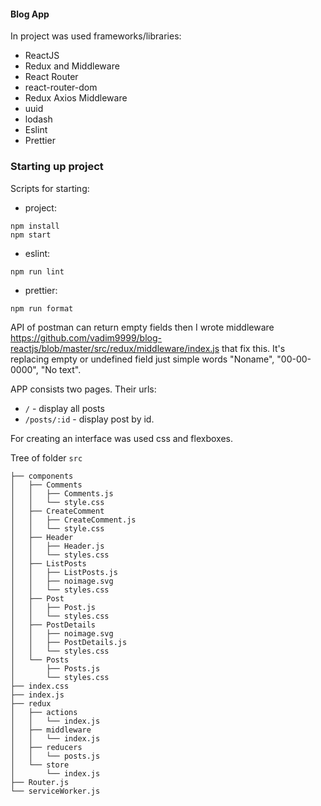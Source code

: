 #### Blog App

In project was used frameworks/libraries:

- ReactJS
- Redux and Middleware
- React Router
- react-router-dom
- Redux Axios Middleware
- uuid
- lodash
- Eslint
- Prettier

### Starting up project


Scripts for starting:

- project:


```
npm install
npm start
```

- eslint:

```
npm run lint                
```

- prettier:

```
npm run format
```

API of postman can return empty fields then I wrote middleware https://github.com/vadim9999/blog-reactjs/blob/master/src/redux/middleware/index.js that fix this. It's replacing empty or undefined field just simple words "Noname", "00-00-0000", "No text".

APP consists two pages. Their urls:

- `/` - display all posts
- `/posts/:id` - display post by id.

For creating an interface was used css and flexboxes.

Tree of folder `src`

```
├── components
│   ├── Comments
│   │   ├── Comments.js
│   │   └── style.css
│   ├── CreateComment
│   │   ├── CreateComment.js
│   │   └── style.css
│   ├── Header
│   │   ├── Header.js
│   │   └── styles.css
│   ├── ListPosts
│   │   ├── ListPosts.js
│   │   ├── noimage.svg
│   │   └── styles.css
│   ├── Post
│   │   ├── Post.js
│   │   └── styles.css
│   ├── PostDetails
│   │   ├── noimage.svg
│   │   ├── PostDetails.js
│   │   └── styles.css
│   └── Posts
│       ├── Posts.js
│       └── styles.css
├── index.css
├── index.js
├── redux
│   ├── actions
│   │   └── index.js
│   ├── middleware
│   │   └── index.js
│   ├── reducers
│   │   └── posts.js
│   └── store
│       └── index.js
├── Router.js
└── serviceWorker.js
```

